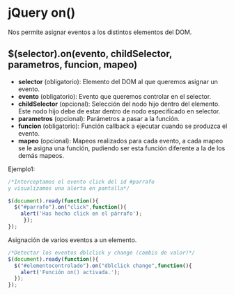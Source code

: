 # jQuery on()
Nos permite asignar eventos a los distintos elementos del DOM.
## $(selector).on(evento, childSelector, parametros, funcion, mapeo)

* **selector** (obligatorio): Elemento del DOM al que queremos asignar un evento.
* **evento** (obligatorio): Evento que queremos controlar en el selector.
* **childSelector** (opcional): Selección del nodo hijo dentro del elemento. Este nodo hijo debe de estar dentro de nodo especificado en selector.
* **parametros** (opcional): Parámetros a pasar a la función.
* **funcion** (obligatorio): Función callback a ejecutar cuando se produzca el evento.
* **mapeo** (opcional): Mapeos realizados para cada evento, a cada mapeo se le asigna una función, pudiendo ser esta función diferente a la de los demás mapeos.

Ejemplo1:
```js
/*Interceptamos el evento click del id #parrafo
y visualizamos una alerta en pantalla*/

$(document).ready(function(){
  $("#parrafo").on("click",function(){
    alert('Has hecho click en el párrafo');
     });
});
```
Asignaci&oacute;n de varios eventos a un elemento.
```js
/*Detectar los eventos dblclick y change (cambio de valor)*/
$(document).ready(function(){
  $("#elementocontrolado").on("dblclick change",function(){
    alert('Función on() activada.');
  });
});
```
